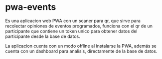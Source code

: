 # pwa-events
Es una aplicacion web PWA con un scaner para qr, que sirve para recolectar opiniones de eventos programados, funciona con el qr de un participante que contiene un token unico para obtener datos del participante desde la base de datos.

La aplicacion cuenta con un modo offline al instalarse la PWA, además se cuenta con un dashboard para analisis, directamente de la base de datos.

